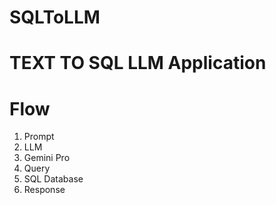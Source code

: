 # SQLToLLM
# TEXT TO SQL LLM Application
# Flow

1. Prompt
2. LLM
3. Gemini Pro
4. Query
5. SQL Database
6. Response